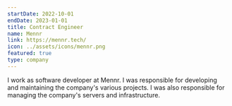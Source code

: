 ```yaml
---
startDate: 2022-10-01
endDate: 2023-01-01
title: Contract Engineer
name: Mennr
link: https://mennr.tech/
icon: ../assets/icons/mennr.png
featured: true
type: company
---
```


I work as software developer at Mennr. I was responsible for developing and maintaining the company's various projects. I was also responsible for managing the company's servers and infrastructure.
